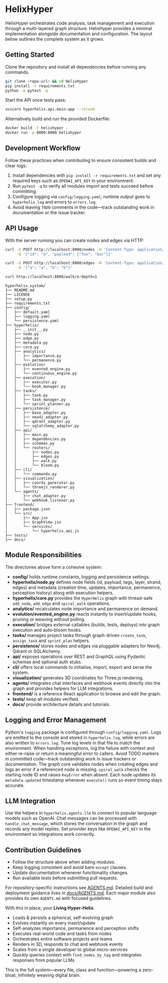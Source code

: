 # HelixHyper

HelixHyper orchestrates code analysis, task management and execution through a multi-layered graph structure.
HelixHyper provides a minimal implementation alongside documentation and configuration. The layout below outlines the complete system as it grows.

## Getting Started
Clone the repository and install all dependencies before running any commands.

```bash
git clone <repo-url> && cd HelixHyper
pip install -r requirements.txt
python -m pytest -q
```

Start the API once tests pass:

```bash
uvicorn hyperhelix.api.main:app --reload
```

Alternatively build and run the provided Dockerfile:

```bash
docker build -t helixhyper .
docker run -p 8000:8000 helixhyper
```

## Development Workflow
Follow these practices when contributing to ensure consistent builds and clear logs:

1. Install dependencies with `pip install -r requirements.txt` and set any required keys such as `OPENAI_API_KEY` in your environment.
2. Run `pytest -q` to verify all modules import and tests succeed before committing.
3. Configure logging via `config/logging.yaml`; runtime output goes to `hyperhelix.log` and errors to `errors.log`.
4. Avoid leaving `TODO` comments in the code—track outstanding work in documentation or the issue tracker.

## API Usage
With the server running you can create nodes and edges via HTTP:

```bash
curl -X POST http://localhost:8000/nodes -H 'Content-Type: application/json' \
     -d '{"id": "a", "payload": {"foo": "bar"}}'

curl -X POST http://localhost:8000/edges -H 'Content-Type: application/json' \
     -d '{"a": "a", "b": "b"}'

curl http://localhost:8000/walk/a?depth=1
```
```
hyperhelix_system/
├── README.md
├── LICENSE
├── setup.py
├── requirements.txt
├── config/
│   ├── default.yaml
│   ├── logging.yaml
│   └── persistence.yaml
├── hyperhelix/
│   ├── __init__.py
│   ├── node.py
│   ├── edge.py
│   ├── metadata.py
│   ├── core.py
│   ├── analytics/
│   │   ├── importance.py
│   │   └── permanence.py
│   ├── evolution/
│   │   ├── evented_engine.py
│   │   └── continuous_engine.py
│   ├── execution/
│   │   ├── executor.py
│   │   └── hook_manager.py
│   ├── tasks/
│   │   ├── task.py
│   │   ├── task_manager.py
│   │   └── sprint_planner.py
│   ├── persistence/
│   │   ├── base_adapter.py
│   │   ├── neo4j_adapter.py
│   │   ├── qdrant_adapter.py
│   │   └── sqlalchemy_adapter.py
│   ├── api/
│   │   ├── main.py
│   │   ├── dependencies.py
│   │   ├── schemas.py
│   │   └── routers/
│   │       ├── nodes.py
│   │       ├── edges.py
│   │       ├── walk.py
│   │       └── bloom.py
│   ├── cli/
│   │   └── commands.py
│   ├── visualization/
│   │   ├── coords_generator.py
│   │   └── threejs_renderer.py
│   └── agents/
│       ├── chat_adapter.py
│       └── webhook_listener.py
├── frontend/
│   ├── package.json
│   └── src/
│       ├── App.jsx
│       ├── GraphView.jsx
│       └── services/
│           └── hyperhelix_api.js
├── tests/
├── docs/
```

## Module Responsibilities
The directories above form a cohesive system:
- **config/** holds runtime constants, logging and persistence settings.
- **hyperhelix/node.py** defines node fields (id, payload, tags, layer, strand, edges) and metadata (creation time, updates, importance, permanence, perception history) along with execution helpers.
- **hyperhelix/core.py** provides the `HyperHelix` graph with thread-safe `add_node`, `add_edge` and `spiral_walk` operations.
- **analytics/** recalculates node importance and permanence on demand.
- **evolution/evented_engine.py** reacts instantly to insert/update hooks, pruning or weaving without polling.
- **execution/** bridges external callables (builds, tests, deploys) into graph execution and auto-bloom hooks.
- **tasks/** manages project tasks through graph-driven `create_task`, `assign_task` and `sprint_plan` helpers.
- **persistence/** stores nodes and edges via pluggable adapters for Neo4j, Qdrant or SQLAlchemy.
- **api/** exposes operations over REST and GraphQL using Pydantic schemas and optional auth stubs.
- **cli/** offers local commands to initialise, import, export and serve the system.
- **visualization/** generates 3D coordinates for Three.js rendering.
 - **agents/** integrates chat interfaces and webhook events directly into the graph and provides helpers for LLM integrations.
- **frontend/** is a reference React application to browse and edit the graph.
- **tests/** keep all modules verified.
- **docs/** provide architecture details and tutorials.

## Logging and Error Management
Python's `logging` package is configured through `config/logging.yaml`. Logs are emitted to the console and stored in `hyperhelix.log`, while errors are also written to `errors.log`. Tune log levels in that file to match the environment. When handling exceptions, log the failure with context and either re-raise or return a meaningful error to callers. Avoid TODO markers in committed code—track outstanding work in issue trackers or documentation.
The graph core validates nodes when creating edges and logs an error if a referenced node is missing. `spiral_walk` checks the starting node ID and raises `KeyError` when absent. Each node updates its `metadata.updated` timestamp whenever `execute()` runs so event timing stays accurate.

## LLM Integration
Use the helpers in `hyperhelix.agents.llm` to connect to popular language models such as OpenAI. Chat messages can be processed with `handle_chat_message`, which stores the conversation in the graph and records any model replies. Set provider keys like `OPENAI_API_KEY` in the environment so integrations work correctly.

## Contribution Guidelines
- Follow the structure above when adding modules.
- Keep logging consistent and avoid bare `except` clauses.
- Update documentation whenever functionality changes.
- Run available tests before submitting pull requests.

For repository-specific instructions see [AGENTS.md](AGENTS.md).
Detailed build and deployment guidance lives in [docs/AGENTS.md](docs/AGENTS.md).
Each major module also provides its own `AGENTS.md` with focused guidelines.


With this in place, your **Living Hyper-Helix**:
- Loads & persists a spherical, self-evolving graph
- Evolves instantly on every insert/update
- Self-analyzes importance, permanence and perception shifts
- Executes real-world code and tasks from nodes
- Orchestrates entire software projects and teams
- Renders in 3D, responds to chat and webhook events
- Scales from a single developer to global micro-services
- Quickly queries context with `find_nodes_by_tag` and integrates responses from popular LLMs

This is the full system—every file, class and function—powering a zero-bloat, infinitely weaving digital brain.
